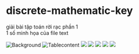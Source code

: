 # discrete-mathematic-key
giải bài tập toán rời rạc phần 1  
1 số minh họa của file text  

![Background]( https://github.com/huyvu15/discrete-mathematic-key/blob/main/background.png)
![Tablecontent]( https://github.com/huyvu15/discrete-mathematic-key/blob/main/tablecontent.png)
![]( https://github.com/huyvu15/discrete-mathematic-key/blob/main/1.png)
![]( https://github.com/huyvu15/discrete-mathematic-key/blob/main/2.png)
![]( https://github.com/huyvu15/discrete-mathematic-key/blob/main/3.png)
![]( https://github.com/huyvu15/discrete-mathematic-key/blob/main/4.png)
![]( https://github.com/huyvu15/discrete-mathematic-key/blob/main/5.png)
